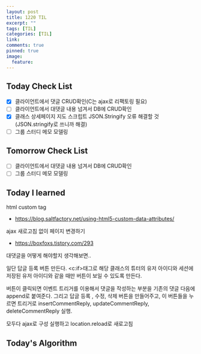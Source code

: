 ```yaml
---
layout: post
title: 1220 TIL
excerpt: ""
tags: [TIL]
categories: [TIL]
link:
comments: true
pinned: true
image:
  feature:
---
```


## Today Check List

- [x] 클라이언트에서 댓글 CRUD확인(C는 ajax로 리팩토링 필요)
- [ ] 클라이언트에서 대댓글 내용 넘겨서 DB에 CRUD확인
- [x] 클래스 상세페이지 지도 스크립트 JSON.Stringify 오류 해결할 것(JSON.stringify로 쓰니까 해결)
- [ ] 그룹 스터디 메모 모델링

## Tomorrow Check List

- [ ] 클라이언트에서 대댓글 내용 넘겨서 DB에 CRUD확인
- [ ] 그룹 스터디 메모 모델링

## Today I learned

html custom tag

- https://blog.saltfactory.net/using-html5-custom-data-attributes/

ajax 새로고침 없이 페이지 변경하기

- https://boxfoxs.tistory.com/293



대댓글을 어떻게 해야할지 생각해보면..

일단 답글 등록 버튼 만든다. <c:if>태그로 해당 클래스의 튜터의 유저 아이디와 세션에 저장된 유저 아이디와 같을 때만 버튼이 보일 수 있도록 만든다.

버튼이 클릭되면 이벤트 트리거를 이용해서 댓글을 작성하는 부분을 기존의 댓글 다음에 append로 붙여준다. 그리고 답글 등록 , 수정, 삭제 버튼을 만들어주고, 이 버튼들을 누르면 트리거로 insertCommentReply, updateCommentReply, deleteCommentReply 실행.

모두다 ajax로 구성 실행하고 location.reload로 새로고침

  

## Today's Algorithm

